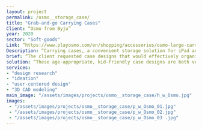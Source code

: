 ```yaml
---
layout: project
permalink: /osmo__storage_case/
title: "Grab-and-go Carrying Cases"
Client: “Osmo from Byju” 
year: 2020
sector: "Soft-goods"
Link: “https://www.playosmo.com/en/shopping/accessories/osmo-large-carrying-case/”
Description: “Carrying cases, a convenient storage solution for iPad and Osmo games”
brief: “The client requested case designs that would effectively organize and secure all Osmo game parts, ensuring easy accessibility and preventing them from getting lost in a playroom.”
solution: “These age-appropriate, kid-friendly case designs are both versatile and specific, providing efficient organization and storage for Osmo games and all their parts. The internal structure is designed to allow younger children to just “dump” the parts in, while offering older children the ability to nicely sort the pieces.”
services:
- "design research"
- "ideation"
- "user-centered design"
- "3D CAD modeling"
main_image: "/assets/images/projects/osmo__storage_case/h_w_Osmo.jpg"
images:
 - "/assets/images/projects/osmo__storage_case/p_w_Osmo_01.jpg"
 - "/assets/images/projects/osmo__storage_case/p_w_Osmo_02.jpg"
 - "/assets/images/projects/osmo__storage_case/p_w_Osmo_03 .jpg"
---
```

